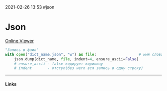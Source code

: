 2021-02-26 13:53
#json
# Json 
[Online Viewer](https://jsonformatter.org/json-viewer) 

```python
"Запись в фаил"
with open("dict_name.json", "w") as file:					# имя словаря.json
    json.dump(dict_name, file, indent=4, ensure_ascii=False) 
	# ensure_ascii - false кодирует кирилицу
	# indent 	   - отступ(без него вся запись в одну строку)
```
_____________
#### Links
